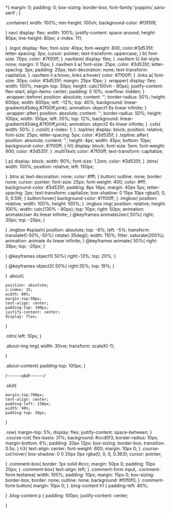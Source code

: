 *{
    margin: 0;
    padding: 0;
    box-sizing: border-box;
    font-family:'poppins',sans-serif ;
}

.container{
    width: 100%;
    min-height: 100vh;
    background-color: #f3f5f8;

}
nav{
    display: flex;
    width: 100%;
    justify-content: space-around;
    height: 80px;
    line-height: 80px;
    z-index: 111;
    

}
.logo{
    display: flex;
    font-size: 40px;
    font-weight: 800;
    color:#3d535f;
    letter-spacing: 3px;
    cursor: pointer;
    text-transform: uppercase;
} 
b{
    font-size: 70px;
    color: #7f00ff;
}
.navItem{
    display: flex;
}
.navItem li{
    list-style: none;
    margin: 0 15px;
}
.navItem li a{
    font-size: 25px;
    color: #3d535f;
    letter-spacing: 3px;
    padding: 20px;
    text-decoration: none;
    text-transform: capitalize;
}
.navItem li a:hover,.links a:hover{
    color: #7f00ff;
}
.links a{
    font-size: 30px;
    color: #3d535f;
    margin: 25px 10px;
}
.wrapper{
    display: flex;
    width: 100%;
    margin-top: 50px;
    height: calc(100vh - 80px);
    justify-content: flex-start;
    align-items: center;
    padding: 0 10%;
    overflow: hidden;
}
.wrapper::before{
    position: absolute;
    content: '';
    border-radius: 50%;
    height: 600px;
    width: 600px;
    left: -12%;
    top: 40%;
    background: linear-gradient(45deg,#7f00ff,pink);
    animation: object1 6s linear infinite;
}
.wrapper::after{
    position: absolute;
    content: '';
    border-radius: 50%;
    height: 100px;
    width: 100px;
    left: 35%;
    top: 12%;
    background: linear-gradient(45deg,#7f00ff,pink);
    animation: object2 6s linear infinite;
}
.cols{
    width: 50%;
}
.cols0{
    z-index: 1;
}
.topline{
    display: block;
    position: relative;
    font-size: 25px;
    letter-spacing: 5px;
    color: #3d535f;
}
.topline::after{
    position: absolute;
    content: '';
    height: 4px;
    width: 45px;
    bottom: 10px;
    background-color: #7f00ff;
}
h1{
    display: block;
    font-size: 5em;
    font-weight: 900;
    color: #3d535f;
}
.multiText{
    color: #7f00ff;
    text-transform: capitalize;

}
p{
    display: block;
    width: 90%;
    font-size: 1.2em;
    color: #3d535f;
}
.btns{
    width: 100%;
    position: relative;
    left: 150px;
    
}
.btns a{
    text-decoration: none;
    color: #fff;
}
button{
    outline: none;
    border: none;
    cursor: pointer;
    font-size: 25px;
    font-weight: 400;
    color: #fff;
    background-color: #3d535f;
    padding: 8px 14px;
    margin: 40px 5px;
    letter-spacing: 2px;
    text-transform: capitalize;
    box-shadow: 0 15px 10px rgba(0, 0, 0, 0.59);
}
button:hover{
    background-color: #7f00ff;
}
.imgbox{
    position: relative;
    width: 100%;
    height: 100%;
}
.imgbox img{
    position: relative;
    height: 100%;
    width: calc(130% - 80px);
    top: 10px;
    right: 50px;
    animation: animateUser 4s linear infinite;
}
@keyframes animateUser{
    50%{
        right: 30px;
        top: -20px;
    }

}
.imgbox #splash{
    position: absolute;
    top: -6%;
    left: -5%;
    transform: translate((-50%,-50%) rotate(-35deg));
    width: 110%; 
    filter: saturate(200%);
    animation: animate 4s linear infinite;
}
@keyframes animate{
    50%{
        right: 39px;
        top: -20px;
    }

}
@keyframes object1{
    50%{
        right:-13%;
        top: 20%;
    }

}
@keyframes object2{
    50%{
        right:35%;
        top: 19%;
    }

}
.about{
   
    position: absolute;
    z-index: 15;
    width: 80%;
    margin-top:50px;
    text-align: center;
    padding-top: 100px;
    justify-content: center;
    display: flex;

}

.rdm{
    left: 10px;
}

.about-img img{
    width: 30vw;
    transform: scaleX(-1);
    
}

.about-content{
    padding-top: 100px;
}

/*-------skill-------*/

.skill{
    
  
    margin-top:700px;
    text-align: center;
    padding-left: 150px;
    width: 90%;
    padding-top: 50px;
    
    
}


.row{
    margin-top: 5%;
    display: flex;
    justify-content: space-between;
}
.course-col{
    flex-basis: 31%;
    background: #ccd0f3;
    border-radius: 10px;
    margin-bottom: 6%;
    padding: 20px 12px;
    box-sizing: border-box;
    transition: 0.5s;
}
h3{
    text-align: center;
    font-weight: 600;
    margin: 10px 0;
}
.course-col:hover{
    box-shadow: 0 0 20px 0px rgba(0, 0, 0, 0.363);
    cursor: pointer;

}
.comment-box{
    border: 1px solid #ccc;
    margin: 50px 0;
    padding: 10px 20px;
}
.comment-box{
    text-align: left;
}
.comment-form input, .comment-form textarea{
    width: 100%;
    padding: 10px;
    margin: 15px 0;
    box-sizing: border-box;
    border:  none;
    outline: none;
    background: #f0f0f0;
}
.comment-form button{
     margin: 10px 0;
}
.blog-content h1 {
    padding-left: 40%;

}
.blog-content p {
    padding: 100px;
    justify-content: center;

}
